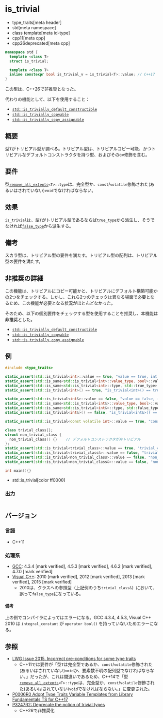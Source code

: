 # is_trivial
* type_traits[meta header]
* std[meta namespace]
* class template[meta id-type]
* cpp11[meta cpp]
* cpp26deprecated[meta cpp]

```cpp
namespace std {
  template <class T>
  struct is_trivial;

  template <class T>
  inline constexpr bool is_trivial_v = is_trivial<T>::value; // C++17
}
```

この型は、C++26で非推奨となった。

代わりの機能として、以下を使用すること：

- [`std::is_trivially_default_constructible`](is_trivially_default_constructible.md)
- [`std::is_trivially_copyable`](is_trivially_copyable.md)
- [`std::is_trivially_copy_assignable`](is_trivially_copy_assignable.md)

## 概要
型`T`がトリビアル型か調べる。トリビアル型は、トリビアルコピー可能、かつトリビアルなデフォルトコンストラクタを持つ型、およびそのcv修飾を含む。


## 要件
型[`remove_all_extents`](remove_all_extents.md)`<T>::type`は、完全型か、`const`/`volatile`修飾された(あるいはされていない)`void`でなければならない。


## 効果
`is_trivial`は、型`T`がトリビアル型であるならば[`true_type`](true_type.md)から派生し、そうでなければ[`false_type`](false_type.md)から派生する。


## 備考
スカラ型は、トリビアル型の要件を満たす。トリビアル型の配列は、トリビアル型の要件を満たす。


## 非推奨の詳細
この機能は、トリビアルにコピー可能かと、トリビアルにデフォルト構築可能かの2つをチェックする。しかし、これら2つのチェックは異なる場面で必要となるため、この機能が必要となる状況がほとんどなかった。

そのため、以下の個別要件をチェックする型を使用することを推奨し、本機能は非推奨とした。

- [`std::is_trivially_default_constructible`](is_trivially_default_constructible.md)
- [`std::is_trivially_copyable`](is_trivially_copyable.md)
- [`std::is_trivially_copy_assignable`](is_trivially_copy_assignable.md)


## 例
```cpp example
#include <type_traits>

static_assert(std::is_trivial<int>::value == true, "value == true, int is trivial");
static_assert(std::is_same<std::is_trivial<int>::value_type, bool>::value, "value_type == bool");
static_assert(std::is_same<std::is_trivial<int>::type, std::true_type>::value, "type == true_type");
static_assert(std::is_trivial<int>() == true, "is_trivial<int>() == true");

static_assert(std::is_trivial<int&>::value == false, "value == false, int& is not trivial");
static_assert(std::is_same<std::is_trivial<int&>::value_type, bool>::value, "value_type == bool");
static_assert(std::is_same<std::is_trivial<int&>::type, std::false_type>::value, "type == false_type");
static_assert(std::is_trivial<int&>() == false, "is_trivial<int&>() == false");

static_assert(std::is_trivial<const volatile int>::value == true, "const volatile int is trivial");

class trivial_class{};
struct non_trivial_class {
  non_trivial_class() {}    // デフォルトコンストラクタが非トリビアル
};
static_assert(std::is_trivial<trivial_class>::value == true, "trivial_class is trivial");
static_assert(std::is_trivial<trivial_class&>::value == false, "trivial_class& is not trivial");
static_assert(std::is_trivial<non_trivial_class>::value == false, "non_trivial_class is not trivial");
static_assert(std::is_trivial<non_trivial_class&>::value == false, "non_trivial_class& is not trivial");

int main(){}
```
* std::is_trivial[color ff0000]

### 出力
```
```

## バージョン
### 言語
- C++11

### 処理系
- [GCC](/implementation.md#gcc): 4.3.4 [mark verified], 4.5.3 [mark verified], 4.6.2 [mark verified], 4.7.0 [mark verified]
- [Visual C++](/implementation.md#visual_cpp): 2010 [mark verified], 2012 [mark verified], 2013 [mark verified], 2015 [mark verified]
	- 2010は、クラスへの参照型（上記例のうち`trivial_class&`）において、誤って`false_type`になっている。

#### 備考
上の例でコンパイラによってはエラーになる。GCC 4.3.4, 4.5.3, Visual C++ 2010 は `integral_constant` が `operator bool()` を持っていないためエラーになる。


## 参照
- [LWG Issue 2015. Incorrect pre-conditions for some type traits](http://www.open-std.org/jtc1/sc22/wg21/docs/lwg-defects.html#2015)
    - C++11では要件が「型`T`は完全型であるか、`const`/`volatile`修飾された(あるいはされていない)`void`か、要素数不明の配列型でなければならない。」だったが、これは間違いであるため、C++14で「型[`remove_all_extents`](remove_all_extents.md)`<T>::type`は、完全型か、`const`/`volatile`修飾された(あるいはされていない)`void`でなければならない。」に変更された。
- [P0006R0 Adopt Type Traits Variable Templates from Library Fundamentals TS for C++17](http://www.open-std.org/jtc1/sc22/wg21/docs/papers/2015/p0006r0.html)
- [P3247R2: Deprecate the notion of trivial types](https://open-std.org/jtc1/sc22/wg21/docs/papers/2024/p3247r2.html)
    - C++26で非推奨化
